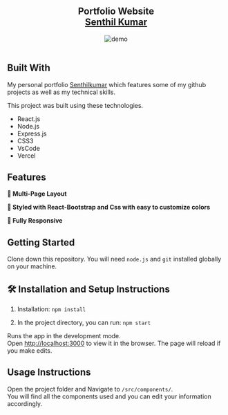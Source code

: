 <h2 align="center">
  Portfolio Website <br/>
  <a href="https://soumyajit.vercel.app/" target="_blank">Senthil Kumar</a>
</h2>
<div align="center">
  <img alt="demo" src="./Images/readme.png" />
</div>

<br/>


## Built With

My personal portfolio <a href="https://soumyajit.vercel.app/" target="_blank">Senthilkumar</a> which features some of my github projects as well as my technical skills.<br/>

This project was built using these technologies.

- React.js
- Node.js
- Express.js
- CSS3
- VsCode
- Vercel

## Features

**📖 Multi-Page Layout**

**🎨 Styled with React-Bootstrap and Css with easy to customize colors**

**📱 Fully Responsive**

## Getting Started

Clone down this repository. You will need `node.js` and `git` installed globally on your machine.

## 🛠 Installation and Setup Instructions

1. Installation: `npm install`

2. In the project directory, you can run: `npm start`

Runs the app in the development mode.\
Open [http://localhost:3000](http://localhost:3000) to view it in the browser.
The page will reload if you make edits.

## Usage Instructions

Open the project folder and Navigate to `/src/components/`. <br/>
You will find all the components used and you can edit your information accordingly.


